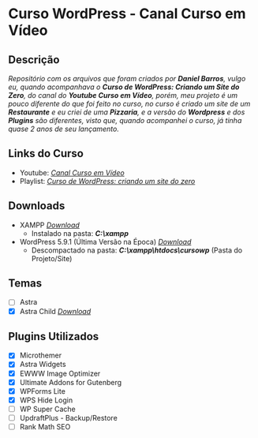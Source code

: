 # Curso WordPress - Canal Curso em Vídeo

## Descrição
*Repositório com os arquivos que foram criados por **Daniel Barros**, vulgo eu, quando acompanhava o **Curso de WordPress: Criando um Site do Zero**, do canal do **Youtube Curso em Vídeo**, porém, meu projeto é um pouco diferente do que foi feito no curso, no curso é criado um site de um **Restaurante** e eu criei de uma **Pizzaria**, e a versão do **Wordpress** e dos **Plugins** são diferentes, visto que, quando acompanhei o curso, já tinha quase 2 anos de seu lançamento.*

## Links do Curso
* Youtube: *[Canal Curso em Vídeo](https://www.youtube.com/channel/UCrWvhVmt0Qac3HgsjQK62FQ)*
* Playlist: *[Curso de WordPress: criando um site do zero](https://www.youtube.com/playlist?list=PLHz_AreHm4dmDP_RWdiKekjTEmCuq_MW2)*

## Downloads
* XAMPP *[Download](https://www.apachefriends.org/pt_br/index.html)*
  * Instalado na pasta: ***C:\xampp***
* WordPress 5.9.1 (Última Versão na Época) *[Download](https://br.wordpress.org/download/)*
  * Descompactado na pasta: ***C:\xampp\htdocs\cursowp*** (Pasta do Projeto/Site)

## Temas
- [ ] Astra
- [x] Astra Child *[Download](https://wpastra.com/child-theme-generator/)*

## Plugins Utilizados
- [x] Microthemer
- [x] Astra Widgets
- [x] EWWW Image Optimizer
- [x] Ultimate Addons for Gutenberg
- [x] WPForms Lite
- [x] WPS Hide Login
- [ ] WP Super Cache
- [ ] UpdraftPlus - Backup/Restore
- [ ] Rank Math SEO

[^1]: Daniel S. Barros
[^1]: *[daniel-sbarros](https://github.com/daniel-sbarros/)*

